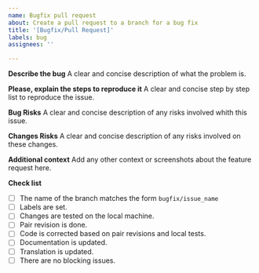 ```yaml
---
name: Bugfix pull request
about: Create a pull request to a branch for a bug fix
title: '[Bugfix/Pull Request]'
labels: bug
assignees: ''

---
```


**Describe the bug**
A clear and concise description of what the problem is.

**Please, explain the steps to reproduce it**
A clear and concise step by step list to reproduce the issue.

**Bug Risks**
A clear and concise description of any risks involved whith this issue.

**Changes Risks**
A clear and concise description of any risks involved on these changes.

**Additional context**
Add any other context or screenshots about the feature request here.

**Check list**
- [ ] The name of the branch matches the form `bugfix/issue_name`
- [ ] Labels are set.
- [ ] Changes are tested on the local machine.
- [ ] Pair revision is done.
- [ ] Code is corrected based on pair revisions and local tests.
- [ ] Documentation is updated.
- [ ] Translation is updated.
- [ ] There are no blocking issues.
